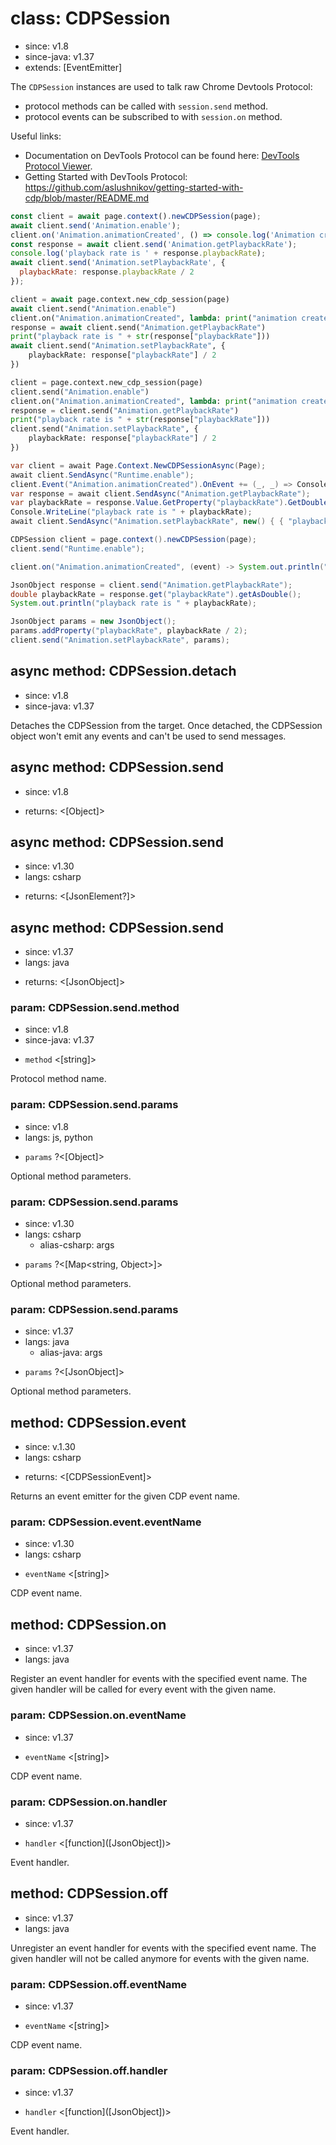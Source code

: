 # class: CDPSession
* since: v1.8
* since-java: v1.37
* extends: [EventEmitter]

The `CDPSession` instances are used to talk raw Chrome Devtools Protocol:
* protocol methods can be called with `session.send` method.
* protocol events can be subscribed to with `session.on` method.

Useful links:
* Documentation on DevTools Protocol can be found here:
  [DevTools Protocol Viewer](https://chromedevtools.github.io/devtools-protocol/).
* Getting Started with DevTools Protocol:
  https://github.com/aslushnikov/getting-started-with-cdp/blob/master/README.md

```js
const client = await page.context().newCDPSession(page);
await client.send('Animation.enable');
client.on('Animation.animationCreated', () => console.log('Animation created!'));
const response = await client.send('Animation.getPlaybackRate');
console.log('playback rate is ' + response.playbackRate);
await client.send('Animation.setPlaybackRate', {
  playbackRate: response.playbackRate / 2
});
```

```python async
client = await page.context.new_cdp_session(page)
await client.send("Animation.enable")
client.on("Animation.animationCreated", lambda: print("animation created!"))
response = await client.send("Animation.getPlaybackRate")
print("playback rate is " + str(response["playbackRate"]))
await client.send("Animation.setPlaybackRate", {
    playbackRate: response["playbackRate"] / 2
})
```

```python sync
client = page.context.new_cdp_session(page)
client.send("Animation.enable")
client.on("Animation.animationCreated", lambda: print("animation created!"))
response = client.send("Animation.getPlaybackRate")
print("playback rate is " + str(response["playbackRate"]))
client.send("Animation.setPlaybackRate", {
    playbackRate: response["playbackRate"] / 2
})
```
```csharp
var client = await Page.Context.NewCDPSessionAsync(Page);
await client.SendAsync("Runtime.enable");
client.Event("Animation.animationCreated").OnEvent += (_, _) => Console.WriteLine("Animation created!");
var response = await client.SendAsync("Animation.getPlaybackRate");
var playbackRate = response.Value.GetProperty("playbackRate").GetDouble();
Console.WriteLine("playback rate is " + playbackRate);
await client.SendAsync("Animation.setPlaybackRate", new() { { "playbackRate", playbackRate / 2 } });
```
```java
CDPSession client = page.context().newCDPSession(page);
client.send("Runtime.enable");

client.on("Animation.animationCreated", (event) -> System.out.println("Animation created!"));

JsonObject response = client.send("Animation.getPlaybackRate");
double playbackRate = response.get("playbackRate").getAsDouble();
System.out.println("playback rate is " + playbackRate);

JsonObject params = new JsonObject();
params.addProperty("playbackRate", playbackRate / 2);
client.send("Animation.setPlaybackRate", params);
```

## async method: CDPSession.detach
* since: v1.8
* since-java: v1.37

Detaches the CDPSession from the target. Once detached, the CDPSession object won't emit any events and can't be used to
send messages.

## async method: CDPSession.send
* since: v1.8
- returns: <[Object]>

## async method: CDPSession.send
* since: v1.30
* langs: csharp
- returns: <[JsonElement?]>

## async method: CDPSession.send
* since: v1.37
* langs: java
- returns: <[JsonObject]>

### param: CDPSession.send.method
* since: v1.8
* since-java: v1.37
- `method` <[string]>

Protocol method name.

### param: CDPSession.send.params
* since: v1.8
* langs: js, python
- `params` ?<[Object]>

Optional method parameters.

### param: CDPSession.send.params
* since: v1.30
* langs: csharp
  - alias-csharp: args
- `params` ?<[Map<string, Object>]>

Optional method parameters.

### param: CDPSession.send.params
* since: v1.37
* langs: java
  - alias-java: args
- `params` ?<[JsonObject]>

Optional method parameters.

## method: CDPSession.event
* since: v.1.30
* langs: csharp
- returns: <[CDPSessionEvent]>

Returns an event emitter for the given CDP event name.

### param: CDPSession.event.eventName
* since: v1.30
* langs: csharp
- `eventName` <[string]>

CDP event name.

## method: CDPSession.on
* since: v1.37
* langs: java

Register an event handler for events with the specified event name.
The given handler will be called for every event with the given name.

### param: CDPSession.on.eventName
* since: v1.37
- `eventName` <[string]>

CDP event name.

### param: CDPSession.on.handler
* since: v1.37
- `handler` <[function]\([JsonObject]\)>

Event handler.

## method: CDPSession.off
* since: v1.37
* langs: java

Unregister an event handler for events with the specified event name.
The given handler will not be called anymore for events with the given name.

### param: CDPSession.off.eventName
* since: v1.37
- `eventName` <[string]>

CDP event name.

### param: CDPSession.off.handler
* since: v1.37
- `handler` <[function]\([JsonObject]\)>

Event handler.
